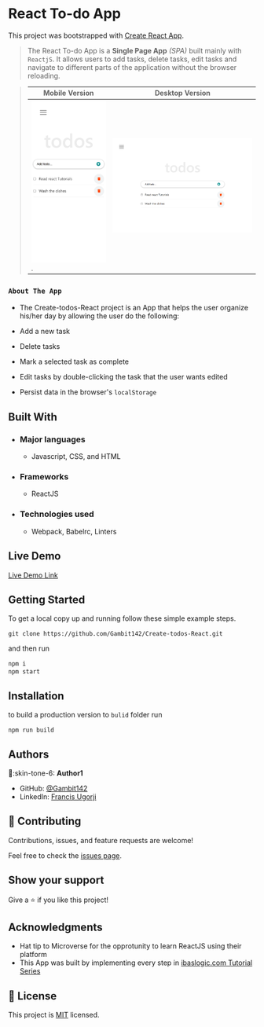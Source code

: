 # React To-do App

This project was bootstrapped with [Create React App](https://github.com/facebook/create-react-app).

> The React To-do App is a **Single Page App** _(SPA)_ built mainly with `ReactjS`. It allows users to add tasks, delete tasks, edit tasks and navigate to different parts of the application without the browser reloading.

> |Mobile Version|Desktop Version
> |--------------|--------------|
> |![screenshot](mobile-view.png).|![screenshot2](desktop-view.png)|

### `About The App`

- The Create-todos-React project is an App that helps the user organize his/her day by allowing the user do the following:

- Add a new task
  
- Delete tasks

- Mark a selected task as complete

- Edit tasks by double-clicking the task that the user wants edited
- Persist data in the browser's `localStorage`

## Built With

- ### Major languages
  - Javascript, CSS, and HTML
- ### Frameworks
  - ReactJS
- ### Technologies used
  - Webpack, Babelrc, Linters

## Live Demo

[Live Demo Link](https://livedemo.com)


## Getting Started

To get a local copy up and running follow these simple example steps.

```
git clone https://github.com/Gambit142/Create-todos-React.git
```

and then run

```
npm i
npm start
```

## Installation

to build a production version to `bulid` folder run

```
npm run build
```

## Authors

:man::skin-tone-6: **Author1**

- GitHub: [@Gambit142](https://github.com/Gambit142)
- LinkedIn: [Francis Ugorji](www.linkedin.com/in/francis-ugorji-a567b7168)


## 🤝 Contributing

Contributions, issues, and feature requests are welcome!

Feel free to check the [issues page]([../../issues/](https://github.com/Gambit142/Create-todos-React/issues)).

## Show your support

Give a ⭐️ if you like this project!

## Acknowledgments

- Hat tip to Microverse for the opprotunity to learn ReactJS using their platform
- This App was built by implementing every step in [ibaslogic.com Tutorial Series](https://ibaslogic.com/react-tutorial-for-beginners/)

## 📝 License

This project is [MIT](./MIT.md) licensed.
